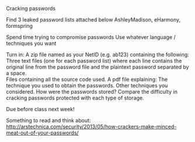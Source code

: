 Cracking passwords

Find 3 leaked password lists attached below
  AshleyMadison, eHarmony, formspring

Spend time trying to compromise passwords
Use whatever language / techniques you want

Turn in: A zip file named as your NetID (e.g. ab123) containing the following:
  Three text files (one for each password list) where each line contains the original line from the password file and the plaintext password separated by a space.  
  Files containing all the source code used.
  A pdf file explaining:
    The technique you used to obtain the passwords.
    Other techniques you considered.
    How were the passwords stored? Compare the difficulty in cracking passwords protected with each type of storage.

Due before class next week!

Something to read and think about: http://arstechnica.com/security/2013/05/how-crackers-make-minced-meat-out-of-your-passwords/

 
